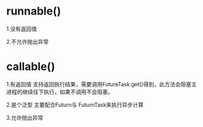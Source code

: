 # runnable()
 1.没有返回值

 2.不允许抛出异常

# callable()
 1.有返回值
  支持返回执行结果，需要调用FutureTask.get()得到，此方法会阻塞主进程的继续往下执行，如果不调用不会阻塞。

 2.是个泛型
  主要配合Futurn与 FuturnTask来执行异步计算

 3.允许抛出异常